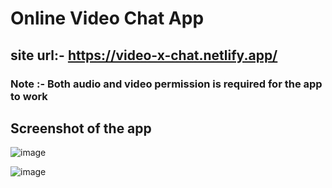 # Online Video Chat App

## site url:- https://video-x-chat.netlify.app/

### Note :- Both audio and video permission is required for the app to work

## Screenshot of the app

![image](https://user-images.githubusercontent.com/79108244/226135239-01a242da-0bf4-4ff8-98a2-0fd1bd82d0ad.png)

![image](https://user-images.githubusercontent.com/79108244/226135348-3902e7ee-d260-4fac-9b5b-57ede1fa2ea2.png)
